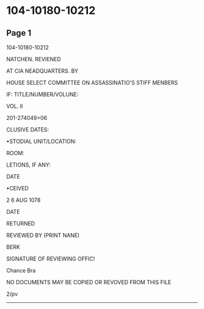 # 104-10180-10212

## Page 1

104-10180-10212

NATCHEN. REVIENED

AT CIA NEADQUARTERS. BY

HOUSE SELECT COMMITTEE ON ASSASSINATIO'S STIFF MENBERS

IF: TITLE/NUMBER/VOLUNE:

VOL. II

201-274049>06

CLUSIVE DATES:

•STODIAL UNIT/LOCATION:

ROOM:

LETIONS, IF ANY:

DATE

•CEIVED

2 6 AUG 1078

DATE

RETURNED

REVIEWED BY (PRINT NANE)

BERK

SIGNATURE OF REVIEWING OFFIC!

Chance Bra

NO DOCUMENTS MAY BE COPIED OR REVOVED FROM THIS FILE

2/pv

---

